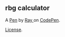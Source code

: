 rbg calculator
--------------


A [Pen](https://codepen.io/MistaRay/pen/jOKrQrw) by [Ray ](https://codepen.io/MistaRay) on [CodePen](https://codepen.io).

[License](https://codepen.io/license/pen/jOKrQrw).